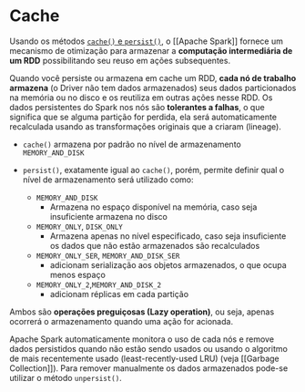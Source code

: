 # Cache

Usando os métodos [`cache()` e `persist()`](https://sparkbyexamples.com/spark/spark-dataframe-cache-and-persist-explained/), o [[Apache Spark]] fornece um mecanismo de otimização para armazenar a **computação intermediária de um RDD** possibilitando seu reuso em ações subsequentes.

Quando você persiste ou armazena em cache um RDD, **cada nó de trabalho armazena** (o Driver não tem dados armazenados) seus dados particionados na memória ou no disco e os reutiliza em outras ações nesse RDD. Os dados persistentes do Spark nos nós são **tolerantes a falhas**, o que significa que se alguma partição for perdida, ela será automaticamente recalculada usando as transformações originais que a criaram (lineage).

- `cache()` armazena por padrão no nível de armazenamento `MEMORY_AND_DISK`

- `persist()`, exatamente igual ao `cache()`, porém, permite definir qual o nível de armazenamento será utilizado como:
	- `MEMORY_AND_DISK`
		- Armazena no espaço disponível na memória, caso seja insuficiente armazena no disco
	- `MEMORY_ONLY`, `DISK_ONLY`
		- Armazena apenas no nível especificado, caso seja insuficiente os dados que não estão armazenados são recalculados
	- `MEMORY_ONLY_SER`, `MEMORY_AND_DISK_SER`
		- adicionam serialização aos objetos armazenados, o que ocupa menos espaço
	- `MEMORY_ONLY_2`,`MEMORY_AND_DISK_2`
		- adicionam réplicas em cada partição

Ambos são **operações preguiçosas (Lazy operation)**, ou seja, apenas ocorrerá o armazenamento quando uma ação for acionada.

Apache Spark automaticamente monitora o uso de cada nós e remove dados persistidos quando não estão sendo usados ou usando o algoritmo de mais recentemente usado (least-recently-used LRU) (veja [[Garbage Collection]]). Para remover manualmente os dados armazenados pode-se utilizar o método `unpersist()`.
